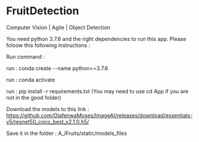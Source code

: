 # FruitDetection
Computer Vision | Agile | Object Detection

You need python 3.7.6 and the right dependencies to run this app. 
Please foloow this following instructions : 

Run command : 

run : conda create --name <NewEnvName> python==3.7.6 

run : conda activate <NewEnvName>

run : pip install -r requirements.txt
(You may need to use cd App if you are not in the good folder)


Download the models to this link : 
https://github.com/OlafenwaMoses/ImageAI/releases/download/essentials-v5/resnet50_coco_best_v2.1.0.h5/

Save it in the folder : A_iFruits/static/models_files 
